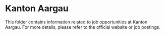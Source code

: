 # Kanton Aargau

This folder contains information related to job opportunities at Kanton Aargau. For more details, please refer to the official website or job postings.